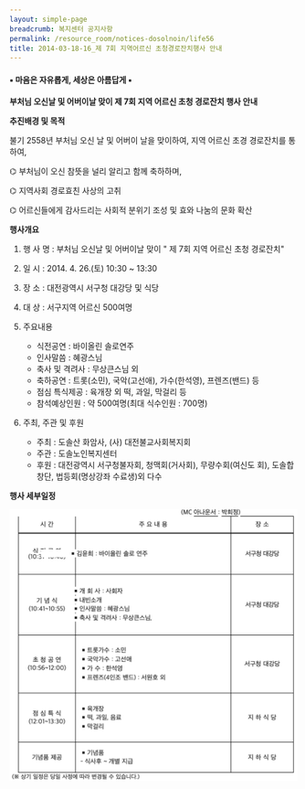 ```yaml
--- 
layout: simple-page 
breadcrumb: 복지센터 공지사항 
permalink: /resource_room/notices-dosolnoin/life56
title: 2014-03-18-16_제 7회 지역어르신 초청경로잔치행사 안내
--- 
```


#### **▪ 마음은 자유롭게, 세상은 아름답게 ▪**
 
**부처님 오신날 및 어버이날 맞이 제 7회 지역 어르신 초청 경로잔치 행사 안내**


**추진배경 및 목적**

불기 2558년 부처님 오신 날 및 어버이 날을 맞이하여, 지역 어르신 초경 경로잔치를 통하여,
 
⌬ 부처님이 오신 참뜻을 널리 알리고 함께 축하하며,

⌬ 지역사회 경로효친 사상의 고취

⌬ 어르신들에게 감사드리는 사회적 분위기 조성 및 효와 나눔의 문화 확산

**행사개요**

1. 행 사 명 : 부처님 오신날 및 어버이날 맞이 " 제 7회 지역 어르신 초청 경로잔치"
2. 일 시 : 2014. 4. 26.(토) 10:30 ~ 13:30
3. 장 소 : 대전광역시 서구청 대강당 및 식당
4. 대 상 : 서구지역 어르신 500여명
5. 주요내용
    - 식전공연 : 바이올린 솔로연주
    - 인사말씀 : 혜광스님
    - 축사 및 격려사 : 무상큰스님 외
    - 축하공연 : 트롯(소민), 국악(고선애), 가수(한석영), 프렌즈(밴드) 등
    - 점심 특식제공 : 육개장 외 떡, 과일, 막걸리 등
    - 참석예상인원 : 약 500여명(최대 식수인원 : 700명)

6. 주최, 주관 및 후원
    - 주최 : 도솔산 화암사, (사) 대전불교사회복지회
    - 주관 : 도솔노인복지센터
    - 후원 : 대전광역시 서구청불자회, 청맥회(거사회), 무량수회(여신도 회), 도솔합창단,  법등회(명상강좌 수료생)외 다수

**행사 세부일정**

![](/resource_room/notices-dosolnoin//files/16_20140318.png)